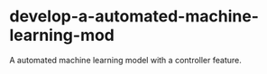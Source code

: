 # develop-a-automated-machine-learning-mod
A automated machine learning model with a controller feature.
